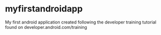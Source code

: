 # myfirstandroidapp
My first android application created following the developer training tutorial found on developer.android.com/training
